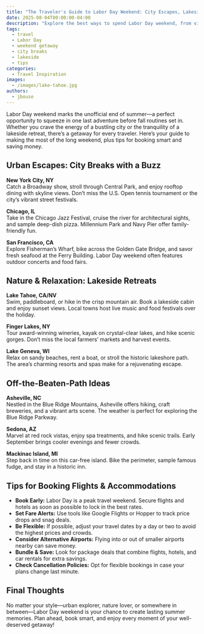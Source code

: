 ```yaml
---
title: "The Traveler's Guide to Labor Day Weekend: City Escapes, Lakeside Retreats & More"
date: 2025-08-04T00:00:00-04:00
description: "Explore the best ways to spend Labor Day weekend, from vibrant city adventures to peaceful lakeside getaways. Get expert tips on booking flights and accommodations before the holiday rush."
tags:
  - travel
  - Labor Day
  - weekend getaway
  - city breaks
  - lakeside
  - tips
categories:
  - Travel Inspiration
images:
  - /images/lake-tahoe.jpg
authors:
  - jbouse
---
```


Labor Day weekend marks the unofficial end of summer—a perfect opportunity to squeeze in one last adventure before fall routines set in. Whether you crave the energy of a bustling city or the tranquility of a lakeside retreat, there’s a getaway for every traveler. Here’s your guide to making the most of the long weekend, plus tips for booking smart and saving money.

## Urban Escapes: City Breaks with a Buzz

**New York City, NY**  
Catch a Broadway show, stroll through Central Park, and enjoy rooftop dining with skyline views. Don’t miss the U.S. Open tennis tournament or the city’s vibrant street festivals.

**Chicago, IL**  
Take in the Chicago Jazz Festival, cruise the river for architectural sights, and sample deep-dish pizza. Millennium Park and Navy Pier offer family-friendly fun.

**San Francisco, CA**  
Explore Fisherman’s Wharf, bike across the Golden Gate Bridge, and savor fresh seafood at the Ferry Building. Labor Day weekend often features outdoor concerts and food fairs.

## Nature & Relaxation: Lakeside Retreats

**Lake Tahoe, CA/NV**  
Swim, paddleboard, or hike in the crisp mountain air. Book a lakeside cabin and enjoy sunset views. Local towns host live music and food festivals over the holiday.

**Finger Lakes, NY**  
Tour award-winning wineries, kayak on crystal-clear lakes, and hike scenic gorges. Don’t miss the local farmers’ markets and harvest events.

**Lake Geneva, WI**  
Relax on sandy beaches, rent a boat, or stroll the historic lakeshore path. The area’s charming resorts and spas make for a rejuvenating escape.

## Off-the-Beaten-Path Ideas

**Asheville, NC**  
Nestled in the Blue Ridge Mountains, Asheville offers hiking, craft breweries, and a vibrant arts scene. The weather is perfect for exploring the Blue Ridge Parkway.

**Sedona, AZ**  
Marvel at red rock vistas, enjoy spa treatments, and hike scenic trails. Early September brings cooler evenings and fewer crowds.

**Mackinac Island, MI**  
Step back in time on this car-free island. Bike the perimeter, sample famous fudge, and stay in a historic inn.

## Tips for Booking Flights & Accommodations

- **Book Early:** Labor Day is a peak travel weekend. Secure flights and hotels as soon as possible to lock in the best rates.
- **Set Fare Alerts:** Use tools like Google Flights or Hopper to track price drops and snag deals.
- **Be Flexible:** If possible, adjust your travel dates by a day or two to avoid the highest prices and crowds.
- **Consider Alternative Airports:** Flying into or out of smaller airports nearby can save money.
- **Bundle & Save:** Look for package deals that combine flights, hotels, and car rentals for extra savings.
- **Check Cancellation Policies:** Opt for flexible bookings in case your plans change last minute.

## Final Thoughts

No matter your style—urban explorer, nature lover, or somewhere in between—Labor Day weekend is your chance to create lasting summer memories. Plan ahead, book smart, and enjoy every moment of your well-deserved getaway!
